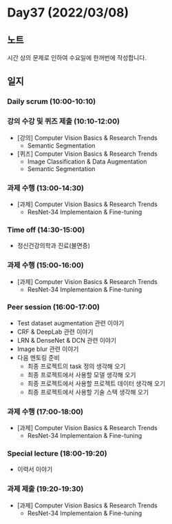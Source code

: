 # Day37 (2022/03/08)

## 노트

시간 상의 문제로 인하여 수요일에 한꺼번에 작성합니다.

## 일지

### Daily scrum (10:00-10:10)

### 강의 수강 및 퀴즈 제출 (10:10-12:00)

  * [강의] Computer Vision Basics & Research Trends
    * Semantic Segmentation
  * [퀴즈] Computer Vision Basics & Research Trends
    * Image Classification & Data Augmentation
    * Semantic Segmentation

### 과제 수행 (13:00-14:30)

  * [과제] Computer Vision Basics & Research Trends
    * ResNet-34 Implementaion & Fine-tuning

### Time off (14:30-15:00)

  * 정신건강의학과 진료(불면증)

### 과제 수행 (15:00-16:00)

  * [과제] Computer Vision Basics & Research Trends
    * ResNet-34 Implementaion & Fine-tuning

### Peer session (16:00-17:00)

  * Test dataset augmentation 관련 이야기
  * CRF & DeepLab 관련 이야기
  * LRN & DenseNet & DCN 관련 이야기
  * Image blur 관련 이야기
  * 다음 멘토링 준비
    * 최종 프로젝트의 task 정의 생각해 오기
    * 최종 프로젝트에서 사용할 모델 생각해 오기
    * 최종 프로젝트에서 사용할 프로젝트 데이터 생각해 오기
    * 최종 프로젝트에서 사용할 기술 스택 생각해 오기

### 과제 수행 (17:00-18:00)

  * [과제] Computer Vision Basics & Research Trends
    * ResNet-34 Implementaion & Fine-tuning

### Special lecture (18:00-19:20)

  * 이력서 이야기

### 과제 제출 (19:20-19:30)

  * [과제] Computer Vision Basics & Research Trends
    * ResNet-34 Implementaion & Fine-tuning
